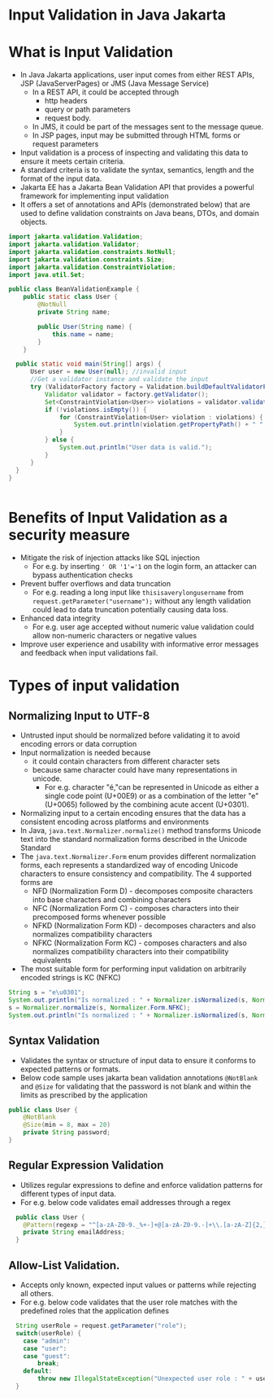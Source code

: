 # Input Validation in Java Jakarta

# What is Input Validation

* In Java Jakarta applications, user input comes from either REST APIs, JSP (JavaServerPages) 
or JMS (Java Message Service) 
  * In a REST API, it could be accepted through 
    * http headers
    * query or path parameters 
    * request body. 
  * In JMS, it could be part of the messages sent to the message queue. 
  * In JSP pages, input may be submitted through HTML forms or request parameters
* Input validation is a process of inspecting and validating this data to ensure it meets certain criteria.
* A standard criteria is to validate the syntax, semantics, length and the format of the input data.
* Jakarta EE has a Jakarta Bean Validation API that provides a powerful framework for implementing input validation
* It offers a set of annotations and APIs (demonstrated below) that are used to define validation constraints on Java beans, DTOs, and domain objects.
```java
import jakarta.validation.Validation;
import jakarta.validation.Validator;
import jakarta.validation.constraints.NotNull;
import jakarta.validation.constraints.Size;
import jakarta.validation.ConstraintViolation;
import java.util.Set;

public class BeanValidationExample {
    public static class User {
        @NotNull 
        private String name;

        public User(String name) {
            this.name = name;
        }
    }

  public static void main(String[] args) {
      User user = new User(null); //invalid input
      //Get a validator instance and validate the input
      try (ValidatorFactory factory = Validation.buildDefaultValidatorFactory()) {
          Validator validator = factory.getValidator();
          Set<ConstraintViolation<User>> violations = validator.validate(user);
          if (!violations.isEmpty()) {
              for (ConstraintViolation<User> violation : violations) {
                  System.out.println(violation.getPropertyPath() + " " + violation.getMessage());
              }
          } else {
              System.out.println("User data is valid.");
          }
      }
  }
}  
  

```

# Benefits of Input Validation as a security measure

* Mitigate the risk of injection attacks like SQL injection  
  * For e.g. by inserting `' OR '1'='1` on the login form, an attacker can bypass authentication checks
* Prevent buffer overflows and data truncation 
  * For e.g. reading a long input like `thisisaverylongusername` from `request.getParameter("username");` without any length 
  validation could lead to data truncation potentially causing data loss.
* Enhanced data integrity 
  * For e.g. user age accepted without numeric value validation could allow non-numeric characters or negative values  
* Improve user experience and usability with informative error messages and feedback when input validations fail.

# Types of input validation
## Normalizing Input to UTF-8 
* Untrusted input should be normalized before validating it to avoid encoding errors or data corruption
* Input normalization is needed because
  * it could contain characters from different character sets 
  * because same character could have many representations in unicode. 
    * For e.g. character "é,"can be represented in Unicode as either a single code point (U+00E9) or 
    as a combination of the letter "e" (U+0065) followed by the combining acute accent (U+0301).
* Normalizing input to a certain encoding ensures that the data has a consistent encoding across platforms and environments
* In Java, `java.text.Normalizer.normalize()` method transforms Unicode text into the standard normalization forms 
described in the Unicode Standard
* The `java.text.Normalizer.Form` enum provides different normalization forms, each represents a standardized way of encoding 
Unicode characters to ensure consistency and compatibility. The 4 supported forms are
  * NFD (Normalization Form D) - decomposes composite characters into base characters and combining characters
  * NFC (Normalization Form C) - composes characters into their precomposed forms whenever possible
  * NFKD (Normalization Form KD) - decomposes characters and also normalizes compatibility characters
  * NFKC (Normalization Form KC) - composes characters and also normalizes compatibility characters into their compatibility equivalents
* The most suitable form for performing input validation on arbitrarily encoded strings is KC (NFKC)
```java
String s = "e\u0301";
System.out.println("Is normalized : " + Normalizer.isNormalized(s, Normalizer.Form.NFKC));
s = Normalizer.normalize(s, Normalizer.Form.NFKC);
System.out.println("Is normalized : " + Normalizer.isNormalized(s, Normalizer.Form.NFKC));
```

## Syntax Validation
* Validates the syntax or structure of input data to ensure it conforms to expected patterns or formats.
* Below code sample uses jakarta bean validation annotations `@NotBlank` and `@Size` for validating
that the password is not blank and within the limits as prescribed by the application
```java
public class User {
    @NotBlank
    @Size(min = 8, max = 20)
    private String password;
}

```

## Regular Expression Validation
* Utilizes regular expressions to define and enforce validation patterns for different types of input data.
* For e.g. below code validates email addresses through a regex
```java
  public class User {
    @Pattern(regexp = "^[a-zA-Z0-9._%+-]+@[a-zA-Z0-9.-]+\\.[a-zA-Z]{2,}$")
    private String emailAddress;
  }  
```

## Allow-List Validation.
* Accepts only known, expected input values or patterns while rejecting all others.
* For e.g. below code validates that the user role matches with the predefined roles that the application defines
```java
  String userRole = request.getParameter("role");
  switch(userRole) {
    case "admin":
    case "user":
    case "guest":
        break;
    default:
        throw new IllegalStateException("Unexpected user role : " + userRole);      
  }
```